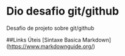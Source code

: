 # Dio desafio git/github
Desafio de projeto sobre git/github

##Links Úteis 
[Sintaxe Basica Markdown] (https://www.markdownguide.org/)

